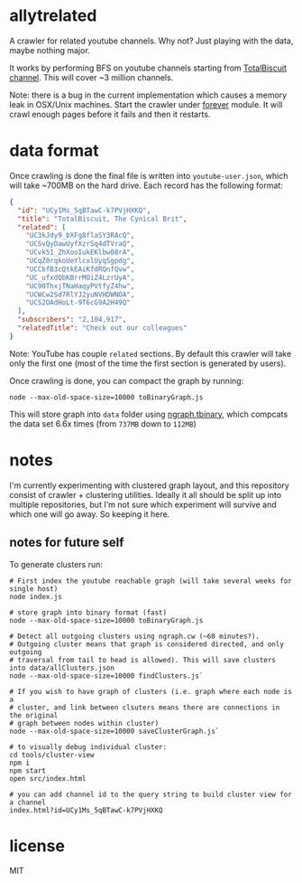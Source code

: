 # allytrelated

A crawler for related youtube channels. Why not? Just playing with the data,
maybe nothing major.

It works by performing BFS on youtube channels starting from [TotalBiscuit channel](https://www.youtube.com/user/TotalHalibut).
This will cover ~3 million channels.

Note: there is a bug in the current implementation which causes a memory leak
in OSX/Unix machines. Start the crawler under [forever](https://github.com/foreverjs/forever)
module. It will crawl enough pages before it fails and then it restarts.

# data format

Once crawling is done the final file is written into `youtube-user.json`, which
will take ~700MB on the hard drive. Each record has the following format:

``` json
{
  "id": "UCy1Ms_5qBTawC-k7PVjHXKQ",
  "title": "TotalBiscuit, The Cynical Brit",
  "related": [
    "UC3kJdy9_bXFg8flaSY3RAcQ",
    "UCSvQyDawUyfXzrSq4dTVraQ",
    "UCvk51_ZhXooIukEKlbw08rA",
    "UCqZ0rqkoUeYlcxlUyqSgpdg",
    "UCCbfB3cQtkEAiKfdRQnfQvw",
    "UC_ufxdQbKBrrMOiZ4LzrUyA",
    "UC90ThxjTNaHaqyPVtfyZ4hw",
    "UCWCw2Sd7RlYJ2yuNVHDWNOA",
    "UCS2OAdHoLt-9T6cG9A2H49Q"
  ],
  "subscribers": "2,104,917",
  "relatedTitle": "Check out our colleagues"
}
```

Note: YouTube has couple `related` sections. By default this crawler will take
only the first one (most of the time the first section is generated by users).

Once crawling is done, you can compact the graph by running:

```
node --max-old-space-size=10000 toBinaryGraph.js
```

This will store graph into `data` folder using [ngraph.tbinary](https://github.com/anvaka/ngraph.tobinary),
which compcats the data set 6.6x times (from `737MB` down to `112MB`)

# notes

I'm currently experimenting with clustered graph layout, and this repository
consist of crawler + clustering utilities. Ideally it all should be split up
into multiple repositories, but I'm not sure which experiment will survive and
which one will go away. So keeping it here.

## notes for future self

To generate clusters run:

```
# First index the youtube reachable graph (will take several weeks for single host)
node index.js

# store graph into binary format (fast)
node --max-old-space-size=10000 toBinaryGraph.js

# Detect all outgoing clusters using ngraph.cw (~60 minutes?).
# Outgoing cluster means that graph is considered directed, and only outgoing
# traversal from tail to head is allowed). This will save clusters into data/allClusters.json
node --max-old-space-size=10000 findClusters.js`

# If you wish to have graph of clusters (i.e. graph where each node is a
# cluster, and link between clsuters means there are connections in the original
# graph between nodes within cluster)
node --max-old-space-size=10000 saveClusterGraph.js`

# to visually debug individual cluster:
cd tools/cluster-view
npm i
npm start
open src/index.html

# you can add channel id to the query string to build cluster view for a channel
index.html?id=UCy1Ms_5qBTawC-k7PVjHXKQ
```

# license

MIT
